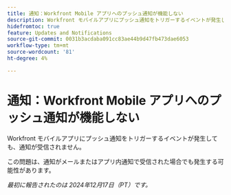 ```yaml
---
title: 通知：Workfront Mobile アプリへのプッシュ通知が機能しない
description: Workfront モバイルアプリにプッシュ通知をトリガーするイベントが発生しても、通知が受信されません。
hidefromtoc: true
feature: Updates and Notifications
source-git-commit: 0031b3acdaba091cc83ae44b9d47fb473dae6053
workflow-type: tm+mt
source-wordcount: '81'
ht-degree: 4%

---
```



# 通知：Workfront Mobile アプリへのプッシュ通知が機能しない

Workfront モバイルアプリにプッシュ通知をトリガーするイベントが発生しても、通知が受信されません。

この問題は、通知がメールまたはアプリ内通知で受信された場合でも発生する可能性があります。

_最初に報告されたのは 2024年12月17日（PT）です。_
